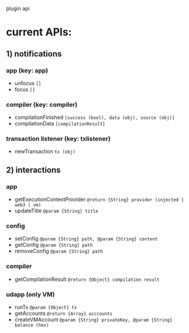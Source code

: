 plugin api

# current APIs:

## 1) notifications

### app (key: app)
 
 - unfocus `[]`
 - focus `[]`

### compiler (key: compiler)

 - compilationFinished `[success (bool), data (obj), source (obj)]`
 - compilationData `[compilationResult]`
 
### transaction listener (key: txlistener)

 - newTransaction `tx (obj)`

## 2) interactions

### app

 - getExecutionContextProvider `@return {String} provider (injected | web3 | vm)`
 - updateTitle `@param {String} title`
 
### config

 - setConfig `@param {String} path, @param {String} content`
 - getConfig `@param {String} path`
 - removeConfig `@param {String} path`

### compiler
 - getCompilationResult `@return {Object} compilation result`

### udapp (only VM)
 - runTx `@param {Object} tx`
 - getAccounts `@return {Array} acccounts`
 - createVMAccount `@param {String} privateKey, @param {String} balance (hex)`
 

